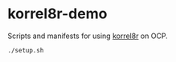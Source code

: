 # korrel8r-demo

Scripts and manifests for using [korrel8r](https://github.com/korrel8r/korrel8r) on OCP.

```bash
./setup.sh
```
